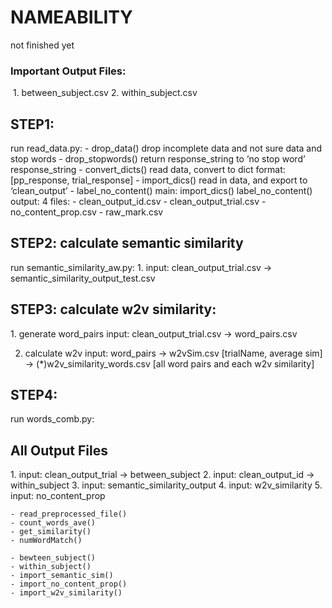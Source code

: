 # NAMEABILITY
not finished yet

<h3>Important Output Files:</h3>
  <li1>1. between_subject.csv </li1>
  <li2>2. within_subject.csv</li2>



<h2>STEP1:</h2>
run read_data.py:
	- drop_data() drop incomplete data and not sure data and stop words
	- drop_stopwords() return response_string to ‘no stop word’ response_string
	- convert_dicts() read data, convert to dict format: [pp_response, trial_response]
	- import_dics() read in data, and export to ‘clean_output’
	- label_no_content() 
main: 
import_dics()
label_no_content()
output: 4 files:
	- clean_output_id.csv
	- clean_output_trial.csv
	- no_content_prop.csv
	- raw_mark.csv

<h2>STEP2: calculate semantic similarity</h2>
run semantic_similarity_aw.py:
1. input: clean_output_trial.csv -> semantic_similarity_output_test.csv

<h2>STEP3: calculate w2v similarity:</h2>
1. generate word_pairs
	input: clean_output_trial.csv -> word_pairs.csv

2. calculate w2v 
	input: word_pairs 
	-> w2vSim.csv [trialName, average sim]
	-> (*)w2v_similarity_words.csv [all word pairs and each w2v similarity]

<h2>STEP4:</h2>
run words_comb.py:


<h2>All Output Files</h2>
1. input: clean_output_trial -> between_subject
2. input: clean_output_id -> within_subject
3. input: semantic_similarity_output 
4. input: w2v_similarity
5. input: no_content_prop

	- read_preprocessed_file()
	- count_words_ave()
	- get_similarity()
	- numWordMatch()
	
	- bewteen_subject()
	- within_subject()
	- import_semantic_sim()
	- import_no_content_prop()
	- import_w2v_similarity()


